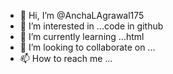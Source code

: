 - 👋 Hi, I’m @AnchaLAgrawal175
- 👀 I’m interested in ...code in github
- 🌱 I’m currently learning ...html
- 💞️ I’m looking to collaborate on ...
- 📫 How to reach me ...

<!---
AnchaLAgrawal175/AnchaLAgrawal175 is a ✨ special ✨ repository because its `README.md` (this file) appears on your GitHub profile.
You can click the Preview link to take a look at your changes.
--->
